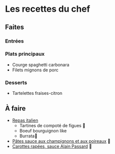 
# Les recettes du chef

## Faites
### Entrées


### Plats principaux
- Courge spaghetti carbonara
- Filets mignons de porc

### Desserts
- Tartelettes fraises-citron

## À faire
- [Repas italien](https://www.youtube.com/watch?v=l5F9WfVRluM)
	- Tartines de compoté de figues 🥕
	- Boeuf bourguignon like
	- Burrata🥕
-  [Pâtes sauce aux champignons et aux poireaux](https://youtu.be/H6r65SHkpVs?t=507) 🥕
- [Carottes rapées, sauce Alain Passard](https://www.youtube.com/watch?v=dF0EkGoadtE) :carrot:
<!--stackedit_data:
eyJoaXN0b3J5IjpbNjU1MjAxMjk3LDE4MzI1MTM3MDUsLTE4ND
I4NDY4NywzMDg4MDk2OV19
-->